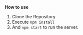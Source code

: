 <b>How to use</b>

1. Clone the Repository
2. Execute `npm install`
3. And `npm start` to run the server.
